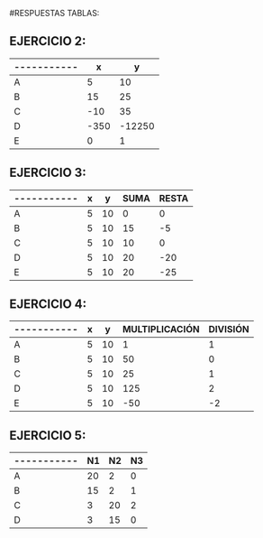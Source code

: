 #RESPUESTAS TABLAS:

## EJERCICIO 2:

|-----------|  x  |  y  |
|-----------|-----------|-----------|
|  A  |5|10|
|  B  |15|25|
|  C  |-10|35|
|  D  |-350|-12250|
|  E  |0|1|

## EJERCICIO 3:

|-----------|  x  |  y  |SUMA|RESTA|
|-----------|-----------|-----------|-----------|-----------|
|  A  |5|10|0|0|
|  B  |5|10|15|-5|
|  C  |5|10|10|0|
|  D  |5|10|20|-20|
|  E  |5|10|20|-25|

## EJERCICIO 4:

|-----------|  x  |  y  |MULTIPLICACIÓN|DIVISIÓN|
|-----------|-----------|-----------|-----------|-----------|
|  A  |5|10|1|1|
|  B  |5|10|50|0|
|  C  |5|10|25|1|
|  D  |5|10|125|2|
|  E  |5|10|-50|-2|

## EJERCICIO 5:

|-----------|  N1  |  N2  |N3|
|-----------|-----------|-----------|-----------|
|  A  |20|2|0|
|  B  |15|2|1|
|  C  |3|20|2|
|  D  |3|15|0|
